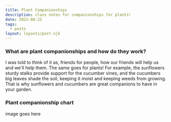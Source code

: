 ```yaml
---
title: Plant Companionships
description: class notes for companionships for plants!
date: 2022-08-22
tags:
  - posts
layout: layouts/post.njk
---
```


### What are plant companionships and how do they work?

I was told to think of it as, friends for people, how our friends will help us and we'll help them. The same goes for plants! For example, the sunflowers sturdy stalks provide support for the cucumber vines, and the cucumbers big leaves shade the soil, keeping it moist and keeping weeds from growing. That is why sunflowers and cucumbers are great companions to have in your garden.

### Plant companionship chart

image goes here
